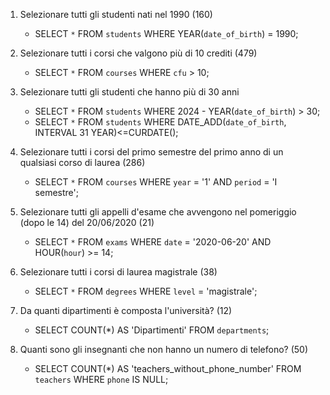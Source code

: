 1. Selezionare tutti gli studenti nati nel 1990 (160)
    - SELECT `*` FROM `students` WHERE YEAR(`date_of_birth`) = 1990;

2.  Selezionare tutti i corsi che valgono più di 10 crediti (479)
    - SELECT `*` FROM `courses` WHERE `cfu` > 10;

3.  Selezionare tutti gli studenti che hanno più di 30 anni
    - SELECT `*` FROM `students` WHERE 2024 - YEAR(`date_of_birth`) > 30;
    - SELECT `*` FROM `students` WHERE DATE_ADD(`date_of_birth`, INTERVAL 31 YEAR)<=CURDATE(); 

4.  Selezionare tutti i corsi del primo semestre del primo anno di un qualsiasi corso di laurea (286)
    - SELECT `*` FROM `courses` WHERE `year` = '1' AND `period` = 'I semestre';

5.  Selezionare tutti gli appelli d'esame che avvengono nel pomeriggio (dopo le 14) del 20/06/2020 (21)
    - SELECT `*` FROM `exams` WHERE `date` = '2020-06-20' AND HOUR(`hour`) >= 14;

6.  Selezionare tutti i corsi di laurea magistrale (38)
    - SELECT `*` FROM `degrees` WHERE `level` = 'magistrale';

7.  Da quanti dipartimenti è composta l'università? (12)
    - SELECT COUNT(*) AS 'Dipartimenti' FROM `departments`;

8.  Quanti sono gli insegnanti che non hanno un numero di telefono? (50)
    - SELECT COUNT(*) AS 'teachers_without_phone_number' FROM `teachers` WHERE `phone` IS NULL;

